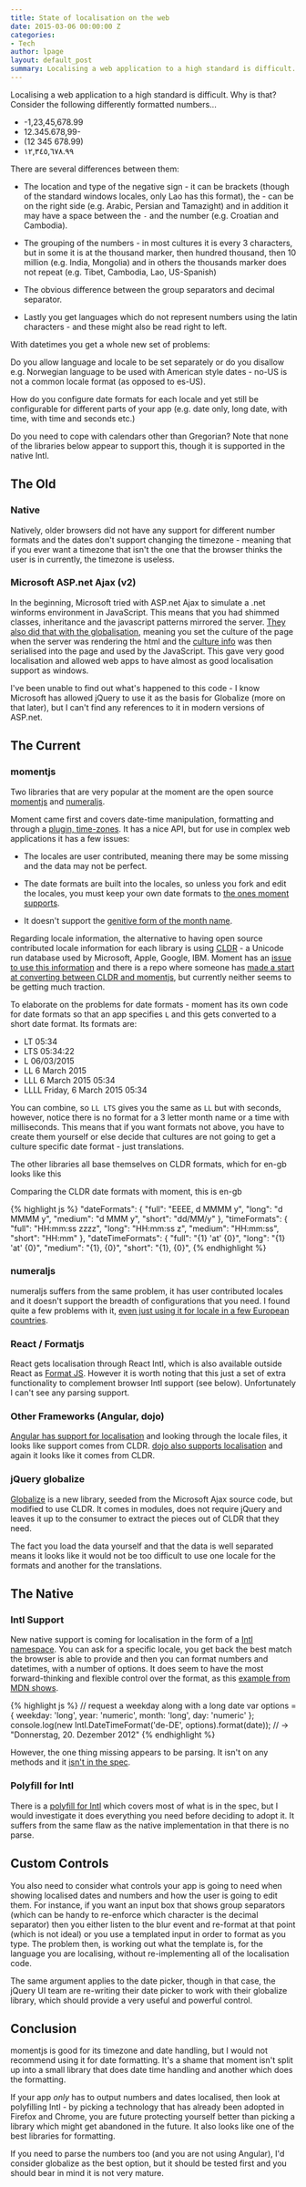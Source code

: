 ```yaml
---
title: State of localisation on the web
date: 2015-03-06 00:00:00 Z
categories:
- Tech
author: lpage
layout: default_post
summary: Localising a web application to a high standard is difficult. Why is that? Consider the following differently formatted numbers...
---
```


Localising a web application to a high standard is difficult. Why is that? Consider the following differently formatted numbers...

* -1,23,45,678.99
* 12.345.678,99-
* (12 345 678.99)
* <span dir="rtl">١٢,٣٤٥,٦٧٨.٩٩</span>
  
There are several differences between them:

* The location and type of the negative sign - it can be brackets (though of the standard windows locales, only Lao has this format), the - can be on the right side (e.g. Arabic, Persian and Tamazight) and in addition it may have a space between the `-` and the number (e.g. Croatian and Cambodia).

* The grouping of the numbers - in most cultures it is every 3 characters, but in some it is at the thousand marker, then hundred thousand, then 10 million (e.g. India, Mongolia) and in others the thousands marker does not repeat (e.g. Tibet, Cambodia, Lao, US-Spanish)

* The obvious difference between the group separators and decimal separator.

* Lastly you get languages which do not represent numbers using the latin characters - and these might also be read right to left.
  
With datetimes you get a whole new set of problems:

Do you allow language and locale to be set separately or do you disallow e.g. Norwegian language to be used with American style dates - no-US is not a common locale format (as opposed to es-US).

How do you configure date formats for each locale and yet still be configurable for different parts of your app (e.g. date only, long date, with time, with time and seconds etc.)

Do you need to cope with calendars other than Gregorian? Note that none of the libraries below appear to support this, though it is supported in the native Intl.

## The Old

### Native

Natively, older browsers did not have any support for different number formats and the dates don't support changing the timezone - meaning that if you ever want a timezone that isn't the one that the browser thinks the user is in currently, the timezone is useless.

### Microsoft ASP.net Ajax (v2)

In the beginning, Microsoft tried with ASP.net Ajax to simulate a .net winforms environment in JavaScript. This means that you had shimmed classes, inheritance and the javascript patterns mirrored the server. [They also did that with the globalisation](https://msdn.microsoft.com/en-us/library/bb386581%28v=vs.140%29.aspx), meaning you set the culture of the page when the server was rendering the html and the [culture info](https://msdn.microsoft.com/en-us/library/system.globalization.cultureinfo%28v=vs.110%29.aspx) was then serialised into the page and used by the JavaScript. This gave very good localisation and allowed web apps to have almost as good localisation support as windows.

I've been unable to find out what's happened to this code - I know Microsoft has allowed jQuery to use it as the basis for Globalize (more on that later), but I can't find any references to it in modern versions of ASP.net.

## The Current

### momentjs

Two libraries that are very popular at the moment are the open source [momentjs](http://momentjs.com/) and [numeraljs](http://numeraljs.com/).

Moment came first and covers date-time manipulation, formatting and through a [plugin, time-zones](http://momentjs.com/timezone/). It has a nice API, but for use in complex web applications it has a few issues:

 * The locales are user contributed, meaning there may be some missing and the data may not be perfect.

  * The date formats are built into the locales, so unless you fork and edit the locales, you must keep your own date formats to [the ones moment supports](https://github.com/moment/moment/blob/develop/locale/en-gb.js#L20).

 * It doesn't support the [genitive form of the month name](http://stackoverflow.com/questions/19675155/what-is-difference-between-monthgenitivenames-and-monthnames-why-there-is-blank).
 
Regarding locale information, the alternative to having open source contributed locale information for each library is using [CLDR](http://cldr.unicode.org/) - a Unicode run database used by Microsoft, Apple, Google, IBM. Moment has an [issue to use this information](https://github.com/moment/moment/issues/1241) and there is a repo where someone has [made a start at converting between CLDR and momentjs](https://github.com/ichernev/moment-cldr), but currently neither seems to be getting much traction.

To elaborate on the problems for date formats - moment has its own code for date formats so that an app specifies `L` and this gets converted to a short date format. Its formats are:

 * LT   05:34
 * LTS  05:34:22
 * L    06/03/2015
 * LL   6 March 2015
 * LLL  6 March 2015 05:34
 * LLLL Friday, 6 March 2015 05:34

You can combine, so `LL LTS` gives you the same as `LL` but with seconds, however, notice there is no format for a 3 letter month name or a time with milliseconds. This means that if you want formats not above, you have to create them yourself or else decide that cultures are not going to get a culture specific date format - just translations.

The other libraries all base themselves on CLDR formats, which for en-gb looks like this

Comparing the CLDR date formats with moment, this is en-gb

{% highlight js %}
"dateFormats": {
  "full": "EEEE, d MMMM y",
  "long": "d MMMM y",
  "medium": "d MMM y",
  "short": "dd/MM/y"
},
"timeFormats": {
  "full": "HH:mm:ss zzzz",
  "long": "HH:mm:ss z",
  "medium": "HH:mm:ss",
  "short": "HH:mm"
},
"dateTimeFormats": {
  "full": "{1} 'at' {0}",
  "long": "{1} 'at' {0}",
  "medium": "{1}, {0}",
  "short": "{1}, {0}",
{% endhighlight %}

### numeraljs

numeraljs suffers from the same problem, it has user contributed locales and it doesn't support the breadth of configurations that you need. I found quite a few problems with it, [even just using it for locale in a few European countries](https://github.com/adamwdraper/Numeral-js/issues/created_by/lukeapage).

### React / Formatjs

React gets localisation through React Intl, which is also available outside React as [Format JS](http://formatjs.io/). However it is worth noting that this just a set of extra functionality to complement browser Intl support (see below). Unfortunately I can't see any parsing support.

### Other Frameworks (Angular, dojo)

[Angular has support for localisation](https://docs.angularjs.org/guide/i18n) and looking through the locale files, it looks like support comes from CLDR. [dojo also supports localisation](http://dojotoolkit.org/reference-guide/1.10/quickstart/internationalization/number-and-currency-formatting.html#quickstart-internationalization-number-and-currency-formatting) and again it looks like it comes from CLDR.


### jQuery globalize

[Globalize](https://github.com/jquery/globalize) is a new library, seeded from the Microsoft Ajax source code, but modified to use CLDR. It comes in modules, does not require jQuery and leaves it up to the consumer to extract the pieces out of CLDR that they need.

The fact you load the data yourself and that the data is well separated means it looks like it would not be too difficult to use one locale for the formats and another for the translations.
 
## The Native

### Intl Support

New native support is coming for localisation in the form of a [Intl namespace](https://developer.mozilla.org/en-US/docs/Web/JavaScript/Reference/Global_Objects/Intl). You can ask for a specific locale, you get back the best match the browser is able to provide and then you can format numbers and datetimes, with a number of options. It does seem to have the most forward-thinking and flexible control over the format, as this [example from MDN shows](https://developer.mozilla.org/en-US/docs/Web/JavaScript/Reference/Global_Objects/NumberFormat#Example:_Using_options).

{% highlight js %}
// request a weekday along with a long date
var options = { weekday: 'long', year: 'numeric', month: 'long', day: 'numeric' };
console.log(new Intl.DateTimeFormat('de-DE', options).format(date));
// → "Donnerstag, 20. Dezember 2012"
{% endhighlight %}

However, the one thing missing appears to be parsing. It isn't on any methods and it [isn't in the spec](http://www.ecma-international.org/ecma-402/1.0/#sec-12.1).

### Polyfill for Intl

There is a [polyfill for Intl](https://github.com/andyearnshaw/Intl.js) which covers most of what is in the spec, but I would investigate it does everything you need before deciding to adopt it. It suffers from the same flaw as the native implementation in that there is no parse.

## Custom Controls

You also need to consider what controls your app is going to need when showing localised dates and numbers and how the user is going to edit them. For instance, if you want an input box that shows group separators (which can be handy to re-enforce which character is the decimal separator) then you either listen to the blur event and re-format at that point (which is not ideal) or you use a templated input in order to format as you type. The problem then, is working out what the template is, for the language you are localising, without re-implementing all of the localisation code.

The same argument applies to the date picker, though in that case, the jQuery UI team are re-writing their date picker to work with their globalize library, which should provide a very useful and powerful control.

## Conclusion

momentjs is good for its timezone and date handling, but I would not recommend using it for date formatting. It's a shame that moment isn't split up into a small library that does date time handling and another which does the formatting.

If your app *only* has to output numbers and dates localised, then look at polyfilling Intl - by picking a technology that has already been adopted in Firefox and Chrome, you are future protecting yourself better than picking a library which might get abandoned in the future. It also looks like one of the best libraries for formatting.

If you need to parse the numbers too (and you are not using Angular), I'd consider globalize as the best option, but it should be tested first and you should bear in mind it is not very mature.























